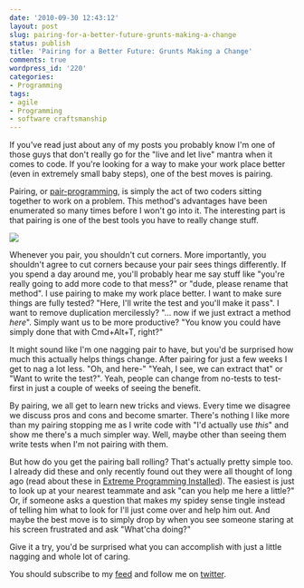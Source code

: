 ```yaml
---
date: '2010-09-30 12:43:12'
layout: post
slug: pairing-for-a-better-future-grunts-making-a-change
status: publish
title: 'Pairing for a Better Future: Grunts Making a Change'
comments: true
wordpress_id: '220'
categories:
- Programming
tags:
- agile
- Programming
- software craftsmanship
---
```


If you've read just about any of my posts you probably know I'm one of those guys that don't really go for the "live and let live" mantra when it comes to code. If you're looking for a way to make your work place better (even in extremely small baby steps), one of the best moves is pairing.

Pairing, or [pair-programming](http://en.wikipedia.org/wiki/Pair_programming), is simply the act of two coders sitting together to work on a problem. This method's advantages have been enumerated so many times before I won't go into it. The interesting part is that pairing is one of the best tools you have to really change stuff.

![](http://codelord.net/wp-content/uploads/2010/09/pear_programming-300x225.jpg)

Whenever you pair, you shouldn't cut corners. More importantly, you shouldn't agree to cut corners because your pair sees things differently. If you spend a day around me, you'll probably hear me say stuff like "you're really going to add more code to that mess?" or "dude, please rename that method". I use pairing to make my work place better. I want to make sure things are fully tested? "Here, I'll write the test and you'll make it pass". I want to remove duplication mercilessly? "... now if we just extract a method _here_". Simply want us to be more productive? "You know you could have simply done that with Cmd+Alt+T, right?"

It might sound like I'm one nagging pair to have, but you'd be surprised how much this actually helps things change. After pairing for just a few weeks I get to nag a lot less. "Oh, and here-" "Yeah, I see, we can extract that" or "Want to write the test?". Yeah, people can change from no-tests to test-first in just a couple of weeks of seeing the benefit.

By pairing, we all get to learn new tricks and views. Every time we disagree we discuss pros and cons and become smarter. There's nothing I like more than my pairing stopping me as I write code with "I'd actually use _this_" and show me there's a much simpler way. Well, maybe other than seeing them write tests when I'm not pairing with them.

But how do you get the pairing ball rolling? That's actually pretty simple too. I already did these and only recently found out they were all thought of long ago (read about these in [Extreme Programming Installed](http://www.amazon.com/gp/product/0201708426?ie=UTF8&tag=thcodu02-20&linkCode=as2&camp=1789&creative=9325&creativeASIN=0201708426)<img src="http://www.assoc-amazon.com/e/ir?t=thcodu02-20&l=as2&o=1&a=0201708426" style="width: 0; height: 0; display: none; border: none !important;">). The easiest is just to look up at your nearest teammate and ask "can you help me here a little?" Or, if someone asks a question that makes my spidey sense tingle instead of telling him what to look for I'll just come over and help him out. And maybe the best move is to simply drop by when you see someone staring at his screen frustrated and ask "What'cha doing?"

Give it a try, you'd be surprised what you can accomplish with just a little nagging and whole lot of caring.

You should subscribe to my [feed](http://feeds.feedburner.com/TheCodeDump) and follow me on [twitter](http://twitter.com/avivby).
